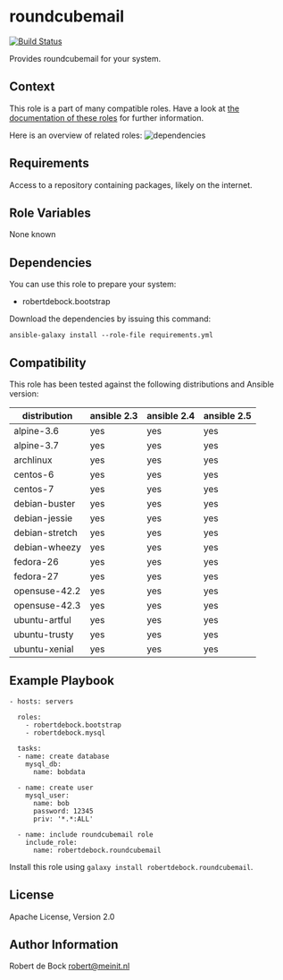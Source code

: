 roundcubemail
=========

[![Build Status](https://travis-ci.org/robertdebock/ansible-role-roundcubemail.svg?branch=master)](https://travis-ci.org/robertdebock/ansible-role-roundcubemail)

Provides roundcubemail for your system.

Context
--------
This role is a part of many compatible roles. Have a look at [the documentation of these roles](https://robertdebock.nl/) for further information.

Here is an overview of related roles:
![dependencies](https://raw.githubusercontent.com/robertdebock/robertdebock.github.io/artifacts/roundcubemail.png "Dependency")

Requirements
------------

Access to a repository containing packages, likely on the internet.

Role Variables
--------------

None known

Dependencies
------------

You can use this role to prepare your system:

- robertdebock.bootstrap

Download the dependencies by issuing this command:
```
ansible-galaxy install --role-file requirements.yml
```

Compatibility
-------------

This role has been tested against the following distributions and Ansible version:

|distribution|ansible 2.3|ansible 2.4|ansible 2.5|
|------------|-----------|-----------|-----------|
|alpine-3.6|yes|yes|yes|
|alpine-3.7|yes|yes|yes|
|archlinux|yes|yes|yes|
|centos-6|yes|yes|yes|
|centos-7|yes|yes|yes|
|debian-buster|yes|yes|yes|
|debian-jessie|yes|yes|yes|
|debian-stretch|yes|yes|yes|
|debian-wheezy|yes|yes|yes|
|fedora-26|yes|yes|yes|
|fedora-27|yes|yes|yes|
|opensuse-42.2|yes|yes|yes|
|opensuse-42.3|yes|yes|yes|
|ubuntu-artful|yes|yes|yes|
|ubuntu-trusty|yes|yes|yes|
|ubuntu-xenial|yes|yes|yes|

Example Playbook
----------------

```
- hosts: servers

  roles:
    - robertdebock.bootstrap
    - robertdebock.mysql

  tasks:
  - name: create database
    mysql_db:
      name: bobdata

  - name: create user
    mysql_user:
      name: bob
      password: 12345
      priv: '*.*:ALL'

  - name: include roundcubemail role
    include_role:    
      name: robertdebock.roundcubemail
```

Install this role using `galaxy install robertdebock.roundcubemail`.

License
-------

Apache License, Version 2.0

Author Information
------------------

Robert de Bock <robert@meinit.nl>
